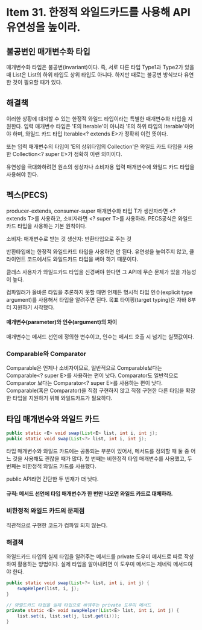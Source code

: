 # Item 31. 한정적 와일드카드를 사용해 API 유연성을 높이라.
## 불공변인 매개변수화 타입
매개변수화 타입은 불공변(invariant)이다. 
즉, 서로 다른 타입 Type1과 Type2가 있을 때 List<Type1>은 List<Type2>의 하위 타입도 상위 타입도 아니다.
하지만 때로는 불공변 방식보다 유연한 것이 필요할 때가 있다.

## 해결책
이러한 상황에 대처할 수 있는 한정적 와일드 타입이라는 특별한 매개변수화 타입을 지원한다.
입력 매개변수 타입은 'E의 Iterable'이 아니라 'E의 하위 타입의 Iterable'이어야 하며,
와일드 카드 타입 Iterable<? extends E>가 정확히 이런 뜻이다.

또는 입력 매개변수의 타입이 'E의 상위타입의 Collection'은 와일드 카드 타입을 사용한 Collection<? super E>가 정확히 이런 의미이다.

유연성을 극대화하려면 원소의 생상자나 소비자용 입력 매개변수에 와일드 카드 타입을 사용해야 한다.

## 펙스(PECS)
producer-extends, consumer-super
매개변수화 타입 T가 생산자라면 <? extends T>를 사용하고, 소비자라면 <? super T>를 사용하라.
PECS공식은 와일드 카드 타입을 사용하는 기본 원칙이다.

소비자: 매개변수로 받는 것
생산자: 반환타입으로 주는 것

반환타입에는 한정적 와일드카드 타입을 사용하면 안 된다.
유연성을 높여주지 않고, 클라이언트 코드에서도 와일드카드 타입을 써야 하기 때문이다.

클래스 사용자가 와일드카드 타입을 신경써야 한다면 그 API에 무슨 문제가 있을 가능성이 높다.

컴파일러가 올바른 타입을 추론하지 못할 때면 언제든 명시적 타입 인수(explicit type argument)를 사용해서 타입을 알려주면 된다.
목표 타이핑(target typing)은 자바 8부터 지원하기 시작했다.

#### 매개변수(parameter)와 인수(argument)의 차이
매개변수는 메서드 선언에 정의한 변수이고, 인수는 메서드 호출 시 넘기는 실젯값이다.

### Comparable와 Comparator
Comparable은 언제나 소비자이므로, 일반적으로 Comparable<E>보다는 Comparable<? super E>를 사용하는 편이 낫다.
Comparator도 일반적으로 Comparator<E> 보다는 Comparator<? super E>를 사용하는 편이 낫다.
Comparable(혹은 Comparator)을 직접 구현하지 않고 직접 구현한 다른 타입을 확장한 타입을 지원하기 위해 와일드카드가 필요하다.

## 타입 매개변수와 와일드 카드
```java
public static <E> void swap(List<E> list, int i, int j);
public static void swap(List<?> list, int i, int j);
```
타입 매개변수와 와일드 카드에는 공통되는 부분이 있어서, 메서드를 정의할 때 둘 중 어느 것을 사용해도 괜찮을 때가 많다.
첫 번째는 비한정적 타입 매개변수를 사용했고, 두 번째는 비한정적 와일드 카드를 사용했다.

public API라면 간단한 두 번재가 더 낫다.
#### 규칙: 메서드 선언에 타입 매개변수가 한 번만 나오면 와일드 카드로 대체하라.

### 비한정적 와일드 카드의 문제점
직관적으로 구현한 코드가 컴파일 되지 않는다.

### 해결책
와일드카드 타입의 실제 타입을 알려주는 메서드를 private 도우미 메서드로 따로 작성하여 활용하는 방법이다.
실제 타입을 알아내려면 이 도우미 메서드는 제네릭 메서드여야 한다.
```java
public static void swap(List<?> list, int i, int j) {
    swapHelper(list, i, j);
}

// 와일드카드 타입을 실제 타입으로 바꿔주는 private 도우미 메서드
private static <E> void swapHelper(List<E> list, int i, int j) {
    list.set(i, list.set(j, list.get(i)));
}
```

